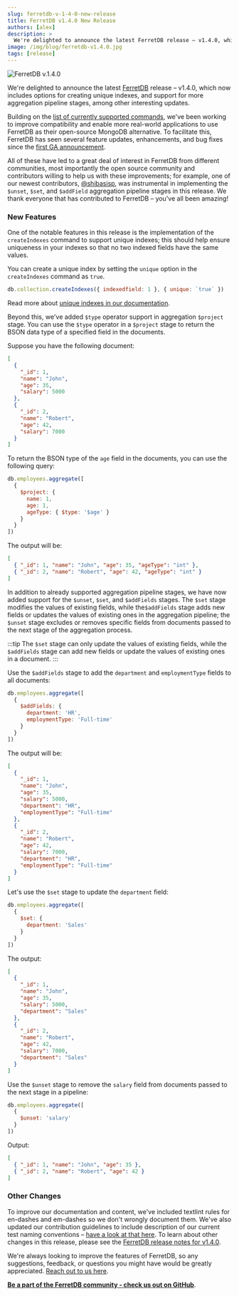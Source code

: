 ```yaml
---
slug: ferretdb-v-1-4-0-new-release
title: FerretDB v1.4.0 New Release
authors: [alex]
description: >
  We're delighted to announce the latest FerretDB release – v1.4.0, which now includes options for creating unique indexes, and support for more aggregation pipeline stages, among other interesting updates.
image: /img/blog/ferretdb-v1.4.0.jpg
tags: [release]
---
```


![FerretDB v.1.4.0](/img/blog/ferretdb-v1.4.0.jpg)

We're delighted to announce the latest [FerretDB](https://www.ferretdb.io/) release – v1.4.0, which now includes options for creating unique indexes, and support for more aggregation pipeline stages, among other interesting updates.

<!--truncate-->

Building on the [list of currently supported commands](https://docs.ferretdb.io/reference/supported-commands/), we've been working to improve compatibility and enable more real-world applications to use FerretDB as their open-source MongoDB alternative.
To facilitate this, FerretDB has seen several feature updates, enhancements, and bug fixes since the [first GA announcement](https://blog.ferretdb.io/ferretdb-1-0-ga-opensource-mongodb-alternative/).

All of these have led to a great deal of interest in FerretDB from different communities, most importantly the open source community and contributors willing to help us with these improvements; for example, one of our newest contributors, [@shibasisp](https://github.com/shibasisp), was instrumental in implementing the `$unset`, `$set`, and `$addField` aggregation pipeline stages in this release.
We thank everyone that has contributed to FerretDB – you've all been amazing!

### New Features

One of the notable features in this release is the implementation of the `createIndexes` command to support unique indexes; this should help ensure uniqueness in your indexes so that no two indexed fields have the same values.

You can create a unique index by setting the `unique` option in the `createIndexes` command as `true`.

```js
db.collection.createIndexes({ indexedfield: 1 }, { unique: `true` })
```

Read more about [unique indexes in our documentation](https://docs.ferretdb.io/indexes/#unique-indexes).

Beyond this, we've added `$type` operator support in aggregation `$project` stage.
You can use the `$type` operator in a `$project` stage to return the BSON data type of a specified field in the documents.

Suppose you have the following document:

```json
[
  {
    "_id": 1,
    "name": "John",
    "age": 35,
    "salary": 5000
  },
  {
    "_id": 2,
    "name": "Robert",
    "age": 42,
    "salary": 7000
  }
]
```

To return the BSON type of the `age` field in the documents, you can use the following query:

```js
db.employees.aggregate([
  {
    $project: {
      name: 1,
      age: 1,
      ageType: { $type: '$age' }
    }
  }
])
```

The output will be:

```json
[
  { "_id": 1, "name": "John", "age": 35, "ageType": "int" },
  { "_id": 2, "name": "Robert", "age": 42, "ageType": "int" }
]
```

In addition to already supported aggregation pipeline stages, we have now added support for the `$unset`, `$set`, and `$addFields` stages.
The `$set` stage modifies the values of existing fields, while the`$addFields` stage adds new fields or updates the values of existing ones in the aggregation pipeline; the `$unset` stage excludes or removes specific fields from documents passed to the next stage of the aggregation process.

:::tip
The `$set` stage can only update the values of existing fields, while the `$addFields` stage can add new fields or update the values of existing ones in a document.
:::

Use the `$addFields` stage to add the `department` and `employmentType` fields to all documents:

```js
db.employees.aggregate([
  {
    $addFields: {
      department: 'HR',
      employmentType: 'Full-time'
    }
  }
])
```

The output will be:

```json
[
  {
    "_id": 1,
    "name": "John",
    "age": 35,
    "salary": 5000,
    "department": "HR",
    "employmentType": "Full-time"
  },
  {
    "_id": 2,
    "name": "Robert",
    "age": 42,
    "salary": 7000,
    "department": "HR",
    "employmentType": "Full-time"
  }
]
```

Let's use the `$set` stage to update the `department` field:

```js
db.employees.aggregate([
  {
    $set: {
      department: 'Sales'
    }
  }
])
```

The output:

```json
[
  {
    "_id": 1,
    "name": "John",
    "age": 35,
    "salary": 5000,
    "department": "Sales"
  },
  {
    "_id": 2,
    "name": "Robert",
    "age": 42,
    "salary": 7000,
    "department": "Sales"
  }
]
```

Use the `$unset` stage to remove the `salary` field from documents passed to the next stage in a pipeline:

```js
db.employees.aggregate([
  {
    $unset: 'salary'
  }
])
```

Output:

```json
[
  { "_id": 1, "name": "John", "age": 35 },
  { "_id": 2, "name": "Robert", "age": 42 }
]
```

### Other Changes

To improve our documentation and content, we've included textlint rules for en-dashes and em-dashes so we don't wrongly document them.
We've also updated our contribution guidelines to include description of our current test naming conventions – [have a look at that here](https://github.com/FerretDB/FerretDB/blob/main/CONTRIBUTING.md#integration-tests-naming-guidelines).
To learn about other changes in this release, please see the [FerretDB release notes for v1.4.0](https://github.com/FerretDB/FerretDB/releases/tag/v1.4.0).

We're always looking to improve the features of FerretDB, so any suggestions, feedback, or questions you might have would be greatly appreciated.
[Reach out to us here](https://docs.ferretdb.io/#community).

[**Be a part of the FerretDB community - check us out on GitHub**](https://github.com/FerretDB/FerretDB/).

